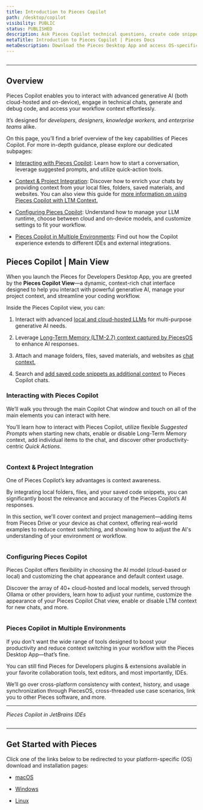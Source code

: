 ```yaml
---
title: Introduction to Pieces Copilot
path: /desktop/copilot
visibility: PUBLIC
status: PUBLISHED
description: Ask Pieces Copilot technical questions, create code snippets, get help with debugging, and receive insights—all in a chat format you know.
metaTitle: Introduction to Pieces Copilot | Pieces Docs
metaDescription: Download the Pieces Desktop App and access OS-specific installation guides for Windows, macOS, and Linux to get started quickly
---
```


<Image src="https://storage.googleapis.com/hashnode_product_documentation_assets/desktop_app_assets/pfd_docs_figmas/pieces_copilot.png" alt="" align="center" fullwidth="true" />

***

## Overview

Pieces Copilot enables you to interact with advanced generative AI (both cloud-hosted and on-device), engage in technical chats, generate and debug code, and access your workflow context effortlessly.

It’s designed for *developers, designers, knowledge workers,* and *enterprise teams* alike.

On this page, you’ll find a brief overview of the key capabilities of Pieces Copilot. For more in-depth guidance, please explore our dedicated subpages:

* [Interacting with Pieces Copilot](/products/desktop/copilot/interaction): Learn how to start a conversation, leverage suggested prompts, and utilize quick-action tools.

- [Context & Project Integration](/products/desktop/copilot/integration): Discover how to enrich your chats by providing context from your local files, folders, saved materials, and websites. You can also view this guide for [more information on using Pieces Copilot with LTM Context.](/products/quick-guides/copilot-with-context)

* [Configuring Pieces Copilot](/products/desktop/copilot/configuration): Understand how to manage your LLM runtime, choose between cloud and on-device models, and customize settings to fit your workflow.

- [Pieces Copilot in Multiple Environments](/products/desktop/copilot/multiple-environments): Find out how the Copilot experience extends to different IDEs and external integrations.

## Pieces Copilot | Main View

When you launch the Pieces for Developers Desktop App, you are greeted by the **Pieces Copilot View**—a dynamic, context-rich chat interface designed to help you interact with powerful generative AI, manage your project context, and streamline your coding workflow.

Inside the Pieces Copilot view, you can:

1. Interact with advanced [local and cloud-hosted LLMs](/products/desktop/copilot/interaction) for multi-purpose generative AI needs.

2. Leverage [Long-Term Memory (LTM-2.7) context captured by PiecesOS](/products/desktop/copilot/integration) to enhance AI responses.

3. Attach and manage folders, files, saved materials, and websites as [chat context.](/products/desktop/copilot/integration#adding-folders)

4. Search and [add saved code snippets as additional context](/products/desktop/copilot/integration#enriching-chats-with-saved-materials) to Pieces Copilot chats.

### Interacting with Pieces Copilot

We’ll walk you through the main Copilot Chat window and touch on all of the main elements you can interact with here.

You’ll learn how to interact with Pieces Copilot, utilize flexible *Suggested Prompts* when starting new chats, enable or disable Long-Term Memory context, add individual items to the chat, and discover other productivity-centric *Quick Actions.*

<Image src="https://storage.googleapis.com/hashnode_product_documentation_assets/desktop_app_assets/desktop_app_MAIN/new_media/Pieces%20Copilot/Interacting/gif_of_running_through_all_options.gif" alt="" align="center" fullwidth="true" />

### Context & Project Integration

One of Pieces Copilot’s key advantages is context awareness.

By integrating local folders, files, and your saved code snippets, you can significantly boost the relevance and accuracy of the Pieces Copilot’s AI responses.

In this section, we'll cover context and project management—adding items from Pieces Drive or your device as chat context, offering real-world examples to reduce context switching, and showing how to adjust the AI's understanding of your environment or workflow.

<Image src="https://storage.googleapis.com/hashnode_product_documentation_assets/desktop_app_assets/desktop_app_MAIN/new_media/Pieces%20Copilot/Interacting/adding_folder_to_copilot_chat.png" alt="" align="center" fullwidth="true" />

### Configuring Pieces Copilot

Pieces Copilot offers flexibility in choosing the AI model (cloud-based or local) and customizing the chat appearance and default context usage.

Discover the array of 40+ cloud-hosted and local models, served through Ollama or other providers, learn how to adjust your runtime, customize the appearance of your Pieces Copilot Chat view, enable or disable LTM context for new chats, and more.

<Image src="https://storage.googleapis.com/hashnode_product_documentation_assets/desktop_app_assets/desktop_app_MAIN/new_media/switching_llms_and_chatting.gif" alt="" align="center" fullwidth="true" />

### Pieces Copilot in Multiple Environments

If you don't want the wide range of tools designed to boost your productivity and reduce context switching in your workflow with the Pieces Desktop App—that’s fine.

You can still find Pieces for Developers plugins & extensions available in your favorite collaboration tools, text editors, and most importantly, IDEs.

We’ll go over cross-platform consistency with context, history, and usage synchronization through PiecesOS, cross-threaded use case scenarios, link you to other Pieces software, and more.

***

*Pieces Copilot in JetBrains IDEs*

<Image src="https://storage.googleapis.com/hashnode_product_documentation_assets/desktop_app_assets/pieces_copilot/pieces_copilot_MAIN/pieces_copilot_in_multiple_environments_parent_page.png" alt="" align="center" fullwidth="true" />

***

## Get Started with Pieces

Click one of the links below to be redirected to your platform-specific (OS) download and installation pages:

* [macOS](/products/meet-pieces/macos-installation-guide)

* [Windows](/products/meet-pieces/windows-installation-guide)

* [Linux](/products/meet-pieces/linux-installation-guide)